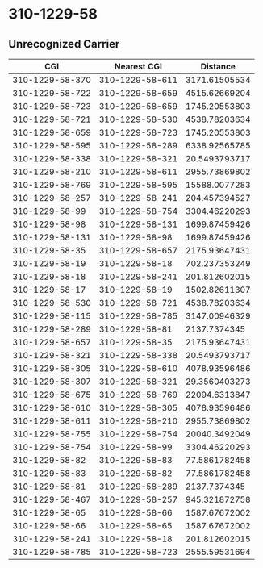 # 310-1229-58
## Unrecognized Carrier


| CGI | Nearest CGI | Distance |
|-----|-------------|----------|
| 310-1229-58-370 | 310-1229-58-611 | 3171.61505534 |
| 310-1229-58-722 | 310-1229-58-659 | 4515.62669204 |
| 310-1229-58-723 | 310-1229-58-659 | 1745.20553803 |
| 310-1229-58-721 | 310-1229-58-530 | 4538.78203634 |
| 310-1229-58-659 | 310-1229-58-723 | 1745.20553803 |
| 310-1229-58-595 | 310-1229-58-289 | 6338.92565785 |
| 310-1229-58-338 | 310-1229-58-321 | 20.5493793717 |
| 310-1229-58-210 | 310-1229-58-611 | 2955.73869802 |
| 310-1229-58-769 | 310-1229-58-595 | 15588.0077283 |
| 310-1229-58-257 | 310-1229-58-241 | 204.457394527 |
| 310-1229-58-99 | 310-1229-58-754 | 3304.46220293 |
| 310-1229-58-98 | 310-1229-58-131 | 1699.87459426 |
| 310-1229-58-131 | 310-1229-58-98 | 1699.87459426 |
| 310-1229-58-35 | 310-1229-58-657 | 2175.93647431 |
| 310-1229-58-19 | 310-1229-58-18 | 702.237353249 |
| 310-1229-58-18 | 310-1229-58-241 | 201.812602015 |
| 310-1229-58-17 | 310-1229-58-19 | 1502.82611307 |
| 310-1229-58-530 | 310-1229-58-721 | 4538.78203634 |
| 310-1229-58-115 | 310-1229-58-785 | 3147.00946329 |
| 310-1229-58-289 | 310-1229-58-81 | 2137.7374345 |
| 310-1229-58-657 | 310-1229-58-35 | 2175.93647431 |
| 310-1229-58-321 | 310-1229-58-338 | 20.5493793717 |
| 310-1229-58-305 | 310-1229-58-610 | 4078.93596486 |
| 310-1229-58-307 | 310-1229-58-321 | 29.3560403273 |
| 310-1229-58-675 | 310-1229-58-769 | 22094.6313847 |
| 310-1229-58-610 | 310-1229-58-305 | 4078.93596486 |
| 310-1229-58-611 | 310-1229-58-210 | 2955.73869802 |
| 310-1229-58-755 | 310-1229-58-754 | 20040.3492049 |
| 310-1229-58-754 | 310-1229-58-99 | 3304.46220293 |
| 310-1229-58-82 | 310-1229-58-83 | 77.5861782458 |
| 310-1229-58-83 | 310-1229-58-82 | 77.5861782458 |
| 310-1229-58-81 | 310-1229-58-289 | 2137.7374345 |
| 310-1229-58-467 | 310-1229-58-257 | 945.321872758 |
| 310-1229-58-65 | 310-1229-58-66 | 1587.67672002 |
| 310-1229-58-66 | 310-1229-58-65 | 1587.67672002 |
| 310-1229-58-241 | 310-1229-58-18 | 201.812602015 |
| 310-1229-58-785 | 310-1229-58-723 | 2555.59531694 |
